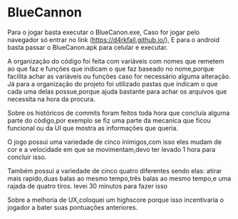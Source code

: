 # BlueCannon
Para o jogar basta executar o BlueCanon.exe,
Caso for jogar pelo navegador só entrar no link (https://d4rkfail.github.io/),
E para o android basta passar o BlueCanon.apk para celular e executar.

A organização do código foi feita com variáveis com nomes que remetem ao que faz e funções que indicam o que faz baseado no nome,porque facilita achar as variáveis ou funções caso for necessário alguma alteração. Já para a organização do projeto foi utilizado pastas que indicam o que cada uma delas possue,porque ajuda bastante para achar os arquivos que necessita na hora da procura.

Sobre os históricos de commits foram feitos toda hora que concluía alguma parte do código,por exemplo se fiz uma parte da mecanica que ficou funcional ou da UI que mostra as informações que queria.

O jogo possui uma variedade de cinco inimigos,com isso eles mudam de cor e a velocidade em que se movimentam,devo ter levado 1 hora para concluir isso.

Também possui a variedade de cinco quatro diferentes sendo elas: atirar mais rapido,duas balas ao mesmo tempo,três balas ao mesmo tempo,e uma rajada de quatro tiros. levei 30 minutos para fazer isso

Sobre a melhoria de UX,coloquei um highscore porque isso incentivaria o jogador a bater suas pontuações anteriores.

